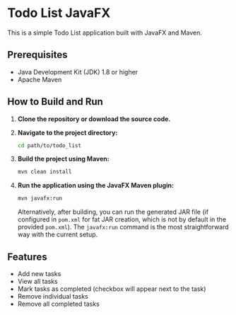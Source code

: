 # Todo List JavaFX

This is a simple Todo List application built with JavaFX and Maven.

## Prerequisites

- Java Development Kit (JDK) 1.8 or higher
- Apache Maven

## How to Build and Run

1.  **Clone the repository or download the source code.**
2.  **Navigate to the project directory:**
    ```bash
    cd path/to/todo_list
    ```
3.  **Build the project using Maven:**
    ```bash
    mvn clean install
    ```
4.  **Run the application using the JavaFX Maven plugin:**
    ```bash
    mvn javafx:run
    ```

    Alternatively, after building, you can run the generated JAR file (if configured in `pom.xml` for fat JAR creation, which is not by default in the provided `pom.xml`). The `javafx:run` command is the most straightforward way with the current setup.

## Features

- Add new tasks
- View all tasks
- Mark tasks as completed (checkbox will appear next to the task)
- Remove individual tasks
- Remove all completed tasks
